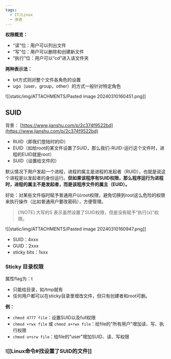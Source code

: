```yaml
---
tags:
  - IT/Linux
  - 渗透
---
```


**权限概览：**

- “读”位：用户可以列出文件
- “写”位：用户可以删除和创建新文件
- “执行”位：用户可以“cd”进入该文件夹

**两种表示法：**

- bit方式则对整个文件各角色的设置
- ugo（user，group，other）的方式一般针对特定角色

![[static/img/ATTACHMENTS/Pasted image 20240310160451.png]]


## SUID

背景： [https://www.jianshu.com/p/2c374f9522bd](https://www.jianshu.com/p/2c374f9522bd)

- RUID（即我们登陆时的ID）
- EUID（如给root的某文件设置了SUID，那么我们-RUID-运行这个文件时，进程的EUID就是root）
- SUID（设置给文件的）

默认情况下用户发起一个进程，进程的属主是进程的发起者（RUID），也就是说这个进程是以发起者的身份运行。**但如果该程序有SUID权限，那么程序运行为进程时，进程的属主不是发起者，而是该程序文件的属主（EUID）。**

好处：对某些文件临时赋予普通用户以root权限，避免切换到root这么危险的权限来执行操作（比如普通用户要改密码），方便管理。

> [!NOTE] 大写的S
> 表示虽然设置了SUID权限，但是没有赋予“执行(x)”权限。

![[static/img/ATTACHMENTS/Pasted image 20240310160947.png]]

- SUID：4xxx
- GUID：2xxx
- sticky bits：1xxx

### Sticky 目录权限

属性flag为：t

- 只能给目录，如/tmp就有
- 任何用户都可以在sticky目录里增改文件，但只有创建者和root可删。

**例：**

- `chmod 4777 file`：设置SUID以及full权限
- `chmod +rwx file` 或 `chmod a+rwx file`：给file的"所有用户"增加读、写、执行权限
- `chmod u+srw file`：给file的"user"增加SUID、读、写权限


### ![[Linux命令#找设置了SUID的文件]]









